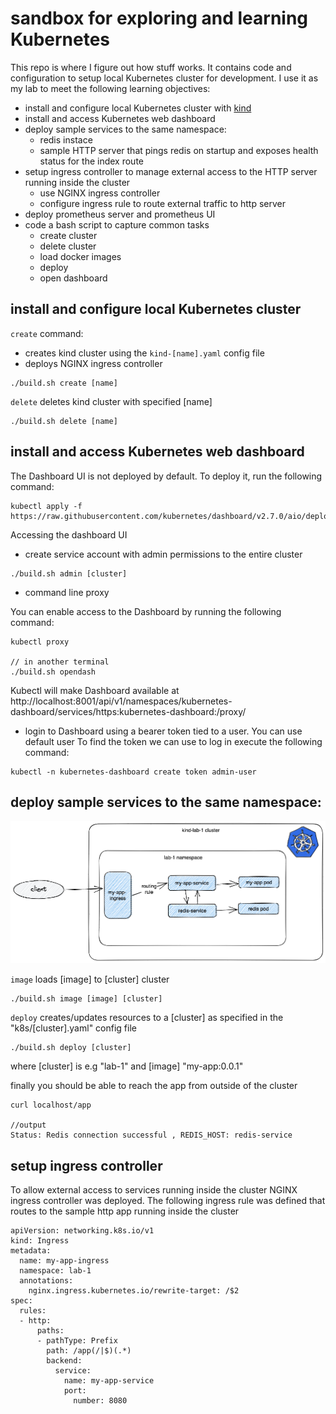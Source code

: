 # sandbox for exploring and learning Kubernetes

This repo is where I figure out how stuff works. It contains code and configuration to setup local Kubernetes cluster for development.
I use it as my lab to meet the following learning objectives:

- install and configure local Kubernetes cluster with [kind](https://kind.sigs.k8s.io/)
- install and access Kubernetes web dashboard  
- deploy sample services to the same namespace:
  - redis instace
  - sample HTTP server that pings redis on startup and exposes health status for the index route
- setup ingress controller to manage external access to the HTTP server running inside the cluster
  - use NGINX ingress controller
  - configure ingress rule to route external traffic to http server
- deploy prometheus server and prometheus UI
- code a bash script to capture common tasks
  - create cluster
  - delete cluster
  - load docker images
  - deploy
  - open dashboard

## install and configure local Kubernetes cluster 

`create` command:
- creates kind cluster using the `kind-[name].yaml` config file
- deploys NGINX ingress controller

```shell
./build.sh create [name]
```

`delete` deletes kind cluster with specified [name]

```shell
./build.sh delete [name]
```

## install and access Kubernetes web dashboard  

The Dashboard UI is not deployed by default. To deploy it, run the following command:

```
kubectl apply -f https://raw.githubusercontent.com/kubernetes/dashboard/v2.7.0/aio/deploy/recommended.yaml
```

Accessing the dashboard UI  

- create service account with admin permissions to the entire cluster 

```shell
./build.sh admin [cluster]
```
- command line proxy

You can enable access to the Dashboard by running the following command:

```
kubectl proxy

// in another terminal
./build.sh opendash
```

Kubectl will make Dashboard available at http://localhost:8001/api/v1/namespaces/kubernetes-dashboard/services/https:kubernetes-dashboard:/proxy/

- login to Dashboard using a bearer token tied to a user. You can use default user
To find the token we can use to log in execute the following command:
```
kubectl -n kubernetes-dashboard create token admin-user
```

## deploy sample services to the same namespace:

![cluster resources](lab-1-cluster.png)


`image` loads [image] to [cluster] cluster 

```shell
./build.sh image [image] [cluster]
```

`deploy` creates/updates resources to a [cluster] as specified in the "k8s/[cluster].yaml" config file 

```shell
./build.sh deploy [cluster]
```

where [cluster] is e.g "lab-1" and [image] "my-app:0.0.1"

finally you should be able to reach the app from outside of the cluster 

```
curl localhost/app

//output
Status: Redis connection successful , REDIS_HOST: redis-service
```



## setup ingress controller 

To allow external access to services running inside the cluster NGINX ingress controller was deployed.
The following ingress rule was defined that routes to the sample http app running inside the cluster

```
apiVersion: networking.k8s.io/v1
kind: Ingress
metadata:
  name: my-app-ingress
  namespace: lab-1
  annotations:
    nginx.ingress.kubernetes.io/rewrite-target: /$2
spec:
  rules:
  - http:
      paths:
      - pathType: Prefix
        path: /app(/|$)(.*)
        backend:
          service:
            name: my-app-service
            port:
              number: 8080

```








